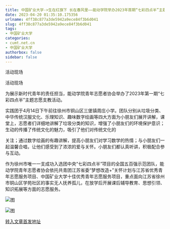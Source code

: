 ```yaml
---
title: 中国矿业大学->生在红旗下 长在春风里——能动学院举办2023年首期“七彩四点半”主题志愿支教活动 | cumt.net.cn
date: 2023-04-20 01:35:10.175356
urlname: 4ff38c877a3de5942a9ece84f3b6d041
slug: 4ff38c877a3de5942a9ece84f3b6d041
tags: 
- 中国矿业大学
categories:
- cumt.net.cn
- 中国矿业大学
authorbox: false
sidebar: false
---
```

活动现场

活动现场

为展示新时代青年的责任担当，能动学院青年志愿者协会举办了2023年第一期“七彩四点半”主题志愿支教活动。

实践团于4月14日下午前往徐州市铜山区三堡镇周庄小学。团队分别从垃圾分类、中华传统汉服文化、乐理知识、趣味数字绘画等四大方面为小朋友们展开讲解，课堂上，志愿者们详细地讲解了垃圾分类的知识，增强了小朋友们的环境保护意识；生动的传播了传统文化的魅力，吸引了他们对传统文化的
<!--more-->
关注；通过数字绘画的有趣讲解，提高小朋友们对学习数学的热情；与小朋友们一起温馨合唱，让他们感受到了浓浓的爱与关怀。小朋友们都认真听讲，积极配合参与互动。

作为徐州市唯一一支成功入选团中央“七彩四点半”项目的全国五百强示范团队，能动学院青年志愿者协会依托共青团江苏省委“梦想改造+”关怀计划与江苏省优秀青年志愿服务项目、中国矿业大学十佳优秀青年志愿服务项目，重点面向江苏省徐州市铜山区学苑社区的事实无人抚养孤儿，在放学后开展课后辅导教育、思想引领、知识拓展等方面的志愿服务。

![图](https://xwzx.cumt.edu.cn/_upload/article/images/8f/cd/4125ac7e4915ba162b9cbb568e07/809b8805-fc07-4ea0-87d1-c943736c2e95.png)

![图](https://xwzx.cumt.edu.cn/_upload/article/images/8f/cd/4125ac7e4915ba162b9cbb568e07/391fa9db-bd81-4a14-9d57-bc07534cf47e.png)

[转入文章首发地址](https://xwzx.cumt.edu.cn/d4/fd/c523a644349/page.htm)